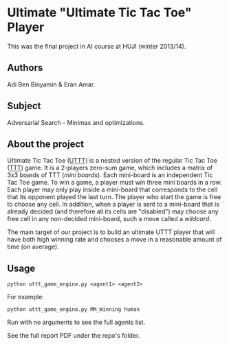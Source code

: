 # Ultimate "Ultimate Tic Tac Toe" Player

This was the final project in AI course at HUJI (winter 2013/14).

## Authors 
Adi Ben Binyamin & Eran Amar.

## Subject
Adversarial Search - Minimax and optimizations.

## About the project
Ultimate Tic Tac Toe (<abbr title="Ultimate Tic Tac Toe">UTTT</abbr>) is a nested version of the regular Tic Tac Toe (<abbr title="Tic Tac Toe">TTT</abbr>) game. It is a 2-players zero-sum game, which includes a matrix of 3x3 boards of TTT (_mini boards_). Each mini-board is an independent Tic Tac Toe game. To win a game, a player must win three mini boards in a row. Each player may only play inside a mini-board that corresponds to the cell that its opponent played the last turn. The player who start the game is free to choose any cell. In addition, when a player is sent to a mini-board that is already decided (and therefore all its cells are "disabled") may choose any free cell in any non-decided mini-board, such a move called a _wildcard_.

The main target of our project is to build an ultimate UTTT player that will have both high winning rate and chooses a move in a reasonable amount of time (on average).

## Usage 
```
python uttt_game_engine.py <agent1> <agent2>
```

For example: 
```
python uttt_game_engine.py MM_Winning human
```

Run with no arguments to see the full agents list.

See the full report PDF under the repo's folder.


